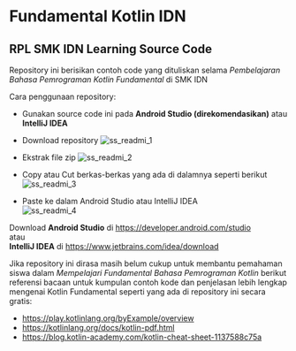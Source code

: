 # Fundamental Kotlin IDN
## RPL SMK IDN Learning Source Code
Repository ini berisikan contoh code yang dituliskan selama *Pembelajaran Bahasa Pemrograman Kotlin Fundamental* di SMK IDN


Cara penggunaan repository:
- Gunakan source code ini pada **Android Studio (direkomendasikan)** atau **IntelliJ IDEA**

- Download repository
![ss_readmi_1](https://user-images.githubusercontent.com/36739722/130836074-f94e2c47-a749-448e-acc8-e5fcfdb7b9d9.png)

- Ekstrak file zip
![ss_readmi_2](https://user-images.githubusercontent.com/36739722/130836133-2924322f-e013-4d74-8dff-762b1d53082c.png)

- Copy atau Cut berkas-berkas yang ada di dalamnya seperti berikut
![ss_readmi_3](https://user-images.githubusercontent.com/36739722/130836473-c33e35b9-5a1a-47fb-84ce-bd1737e9b1ef.png)

- Paste ke dalam Android Studio atau IntelliJ IDEA  
![ss_readmi_4](https://user-images.githubusercontent.com/36739722/130836500-fd16186a-7cd4-4dec-89c0-659b70d4d35d.png)


Download **Android Studio** di https://developer.android.com/studio  
atau  
**IntelliJ IDEA** di https://www.jetbrains.com/idea/download

Jika repository ini dirasa masih belum cukup untuk membantu pemahaman siswa dalam *Mempelajari Fundamental Bahasa Pemrograman Kotlin* berikut referensi bacaan untuk kumpulan contoh kode dan penjelasan lebih lengkap mengenai Kotlin Fundamental seperti yang ada di repository ini secara gratis:
- https://play.kotlinlang.org/byExample/overview
- https://kotlinlang.org/docs/kotlin-pdf.html
- https://blog.kotlin-academy.com/kotlin-cheat-sheet-1137588c75a
